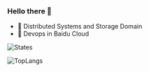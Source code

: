 ### Hello there 👋

- 🔭 Distributed Systems and Storage Domain
- 🌱 Devops in Baidu Cloud

![States](https://github-readme-stats.vercel.app/api?username=Juntaran&theme=outrun)

![TopLangs](https://github-readme-stats.vercel.app/api/top-langs?username=juntaran&layout=compact&show_icons=true&theme=outrun)

